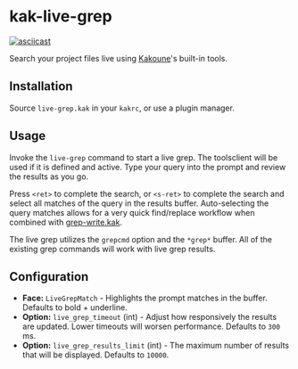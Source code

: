 # kak-live-grep

[![asciicast](https://asciinema.org/a/wJNxtSIdzeKaXNtFEwP0mbrKc.svg)](https://asciinema.org/a/wJNxtSIdzeKaXNtFEwP0mbrKc)

Search your project files live using
[Kakoune](https://github.com/mawww/kakoune)'s built-in tools.

## Installation

Source `live-grep.kak` in your `kakrc`, or use a plugin manager.

## Usage

Invoke the `live-grep` command to start a live grep. The toolsclient will be
used if it is defined and active. Type your query into the prompt and review
the results as you go.

Press `<ret>` to complete the search, or `<s-ret>` to complete the search and
select all matches of the query in the results buffer. Auto-selecting the query
matches allows for a very quick find/replace workflow when combined with
[grep-write.kak](https://github.com/JacobTravers/grep-write.kak).

The live grep utilizes the `grepcmd` option and the `*grep*` buffer. All of the
existing grep commands will work with live grep results.

## Configuration

* **Face:** `LiveGrepMatch` - Highlights the prompt matches in the buffer. Defaults to bold + underline.
* **Option:** `live_grep_timeout` (int) - Adjust how responsively the results are updated. Lower timeouts will worsen performance. Defaults to `300` ms.
* **Option:** `live_grep_results_limit` (int) - The maximum number of results that will be displayed. Defaults to `10000`.
